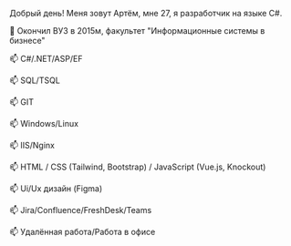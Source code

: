 Добрый день!
Меня зовут Артём, мне 27, я разработчик на языке C#.

🔭 Окончил ВУЗ в 2015м, факультет "Информационные системы в бизнесе"

📫 C#/.NET/ASP/EF

📫 SQL/TSQL

📫 GIT

📫 Windows/Linux

📫 IIS/Nginx

📫 HTML / CSS (Tailwind, Bootstrap) / JavaScript (Vue.js, Knockout)

📫 Ui/Ux дизайн (Figma)

📫 Jira/Confluence/FreshDesk/Teams

📫 Удалённая работа/Работа в офисе
